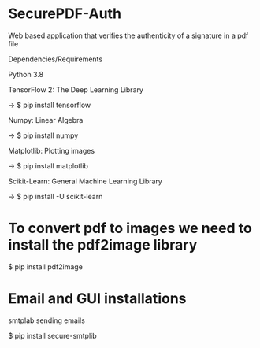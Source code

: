 # SecurePDF-Auth

Web based application that verifies the authenticity of a signature in a pdf file

Dependencies/Requirements

Python 3.8

TensorFlow 2: The Deep Learning Library

-> $ pip install tensorflow

Numpy: Linear Algebra

-> $ pip install numpy

Matplotlib: Plotting images

-> $ pip install matplotlib 

Scikit-Learn: General Machine Learning Library

-> $ pip install -U scikit-learn

# To convert pdf to images we need to install the pdf2image library

$ pip install pdf2image

# Email and GUI installations 

smtplab sending emails

$ pip install secure-smtplib


